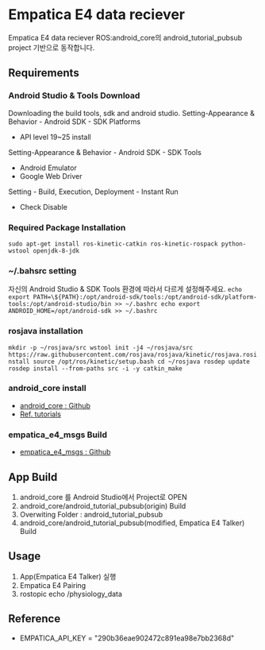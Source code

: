 # Empatica E4 data reciever
Empatica E4 data reciever
ROS:android_core의 android_tutorial_pubsub project 기반으로 동작합니다.

## Requirements

### Android Studio & Tools Download
Downloading the build tools, sdk and android studio.
Setting-Appearance & Behavior - Android SDK - SDK Platforms
* API level 19~25 install

Setting-Appearance & Behavior - Android SDK - SDK Tools
* Android Emulator
* Google Web Driver

Setting - Build, Execution, Deployment - Instant Run
* Check Disable


### Required Package Installation
``
sudo apt-get install ros-kinetic-catkin ros-kinetic-rospack python-wstool openjdk-8-jdk
``
### ~/.bahsrc setting
자신의 Android Studio & SDK Tools 환경에 따라서 다르게 설정해주세요.
``
echo export PATH=\${PATH}:/opt/android-sdk/tools:/opt/android-sdk/platform-tools:/opt/android-studio/bin >> ~/.bashrc
echo export ANDROID_HOME=/opt/android-sdk >> ~/.bashrc
``
### rosjava installation
``
mkdir -p ~/rosjava/src
wstool init -j4 ~/rosjava/src https://raw.githubusercontent.com/rosjava/rosjava/kinetic/rosjava.rosinstall
source /opt/ros/kinetic/setup.bash
cd ~/rosjava
rosdep update
rosdep install --from-paths src -i -y
catkin_make
``

### android_core install
- [android_core : Github](https://github.com/rosjava/android_core)
- [Ref. tutorials](http://wiki.ros.org/android_core/Tutorials)


### empatica_e4_msgs Build
- [empatica_e4_msgs : Github](https://github.com/hyeonukbhin/empatica_e4_msgs)

## App Build
1. android_core 를 Android Studio에서 Project로 OPEN
2. android_core/android_tutorial_pubsub(origin) Build
3. Overwiting Folder : android_tutorial_pubsub
4. android_core/android_tutorial_pubsub(modified, Empatica E4 Talker) Build

## Usage
1. App(Empatica E4 Talker) 실행
2. Empatica E4 Pairing
3. rostopic echo /physiology_data

## Reference
* EMPATICA_API_KEY = "290b36eae902472c891ea98e7bb2368d"
